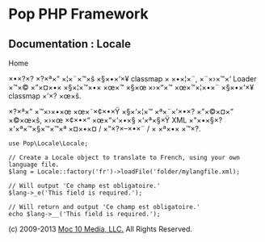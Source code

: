 Pop PHP Framework
=================

Documentation : Locale
----------------------

Home

×•×?×? ×?×ª×” ×¦×¨×™×š ×§×•×‘×¥ classmap × ×•×¦×¨, ×¨×›×™×‘ Loader ×™×©
×”×¤×•× ×§×¦×™×•× ×œ×™ ×§×œ ×›×“×™ ×œ×™×¦×•×¨ ×§×•×‘×¥ classmap ×’×?
×œ×š.

×?×ª×” ×™×›×•×œ ×œ×˜×¢×•×Ÿ ×§×‘×¦×™ ×ª×¨×’×•×? ×”×©×¤×” ×©×œ×š, ×›×œ
×¢×•×“ ×œ×“×‘×•×§ ×‘×ª×§×Ÿ XML ×”×•×§×? ×‘×ª×™×§×™×™×ª ×¤×•×¤ /
×”×?×–×•×¨ / × ×ª×•× ×™×?.

    use Pop\Locale\Locale;

    // Create a Locale object to translate to French, using your own language file.
    $lang = Locale::factory('fr')->loadFile('folder/mylangfile.xml);

    // Will output 'Ce champ est obligatoire.'
    $lang->_e('This field is required.');

    // Will return and output 'Ce champ est obligatoire.'
    echo $lang->__('This field is required.');

\(c) 2009-2013 [Moc 10 Media, LLC.](http://www.moc10media.com) All
Rights Reserved.
